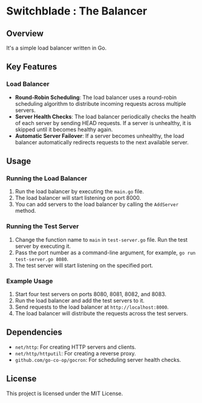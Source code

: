 # Switchblade : The Balancer

## Overview

It's a simple load balancer written in Go.

## Key Features

### Load Balancer

- **Round-Robin Scheduling**: The load balancer uses a round-robin scheduling algorithm to distribute incoming requests across multiple servers.
- **Server Health Checks**: The load balancer periodically checks the health of each server by sending HEAD requests. If a server is unhealthy, it is skipped until it becomes healthy again.
- **Automatic Server Failover**: If a server becomes unhealthy, the load balancer automatically redirects requests to the next available server.

## Usage

### Running the Load Balancer

1. Run the load balancer by executing the `main.go` file.
2. The load balancer will start listening on port 8000.
3. You can add servers to the load balancer by calling the `AddServer` method.

### Running the Test Server

1. Change the function name to `main` in `test-server.go` file. Run the test server by executing it.
2. Pass the port number as a command-line argument, for example, `go run test-server.go 8080`.
3. The test server will start listening on the specified port.

### Example Usage

1. Start four test servers on ports 8080, 8081, 8082, and 8083.
2. Run the load balancer and add the test servers to it.
3. Send requests to the load balancer at `http://localhost:8000`.
4. The load balancer will distribute the requests across the test servers.

## Dependencies

- `net/http`: For creating HTTP servers and clients.
- `net/http/httputil`: For creating a reverse proxy.
- `github.com/go-co-op/gocron`: For scheduling server health checks.

## License

This project is licensed under the MIT License.
